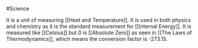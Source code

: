 #Science 

It is a unit of measuring [[Heat and Temperature]]. It is used in both physics and chemistry as it is the standard measurement for [[Internal Energy]]. It is measured like [[Celsius]] but 0 is [[Absolute Zero]] as seen in [[The Laws of Thermodynamics]], which means the conversion factor is -273.15. 